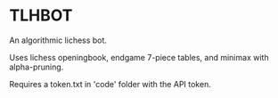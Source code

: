 # TLHBOT

An algorithmic lichess bot.

Uses lichess openingbook, endgame 7-piece tables, and minimax with alpha-pruning.

Requires a token.txt in 'code' folder with the API token.